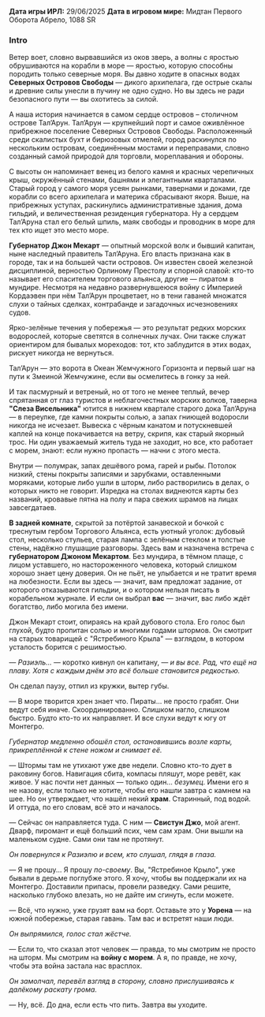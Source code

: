 **Дата игры ИРЛ:** 29/06/2025
**Дата в игровом мире:** Мидтан Первого Оборота Абрело, 1088 SR
### Intro
Ветер воет, словно вырвавшийся из оков зверь, а волны с яростью обрушиваются на корабли в море — яростью, которую способны породить только северные моря. Вы давно ходите в опасных водах **Северных Островов Свободы** — дикого архипелага, где острые скалы и древние силы унесли в пучину не одно судно. Но вы здесь не ради безопасного пути — вы охотитесь за силой.  
  

А наша история начинается в самом сердце островов – столичном острове Тал’Арун. Тал’Арун — крупнейший порт и самое оживлённое прибрежное поселение Северных Островов Свободы. Расположенный среди скалистых бухт и бирюзовых отмелей, город раскинулся по нескольким островам, соединённым мостами и переправами, словно созданный самой природой для торговли, мореплавания и обороны.

С высоты он напоминает венец из белого камня и красных черепичных крыш, окружённый стенами, башнями и элегантными кварталами. Старый город у самого моря усеян рынками, тавернами и доками, где корабли со всего архипелага и материка сбрасывают якоря. Выше, на прибрежных уступах, раскинулись административные здания, дома гильдий, и величественная резиденция губернатора. Ну а сердцем Тал’Аруна стал его белый шпиль, маяк свободы и проводник в море для тех кто ищет это место море.

**Губернатор Джон Мекарт** — опытный морской волк и бывший капитан, ныне наследный правитель Тал’Аруна. Его власть признана как в городе, так и на большей части островов. Он известен своей железной дисциплиной, верностью Орлиному Престолу и спорной славой: кто-то называет его спасителем торгового альянса, другие — пиратом в мундире. Несмотря на недавно развернувшеюся войну с Империей Кордаэвен при нём Тал’Арун процветает, но в тени гаваней множатся слухи о тайных сделках, контрабанде и загадочных исчезновениях судов.

Ярко-зелёные течения у побережья — это результат редких морских водорослей, которые светятся в солнечных лучах. Они также служат ориентиром для бывалых мореходов: тот, кто заблудится в этих водах, рискует никогда не вернуться.

Тал’Арун — это ворота в Океан Жемчужного Горизонта и первый шаг на пути к Змеиной Жемчужине, если вы осмелитесь в гонку за ней.

И так пасмурный и ветреный, но от того не менее теплый, вечер спрятанная от глаз туристов и неблагочестных морских волков, таверна **"Слеза Висельника"** ютится в нижнем квартале старого дока Тал’Аруна — в переулке, где камни покрыты солью, а запах гниющей водоросли никогда не исчезает. Вывеска с чёрным канатом и потускневшей каплей на конце покачивается на ветру, скрипя, как старый якорный трос. Ни один уважаемый житель туда не заходит, но все, кто работает с морем, знают: если нужно пропасть — начни с этого места.

Внутри — полумрак, запах дешёвого рома, гарей и рыбы. Потолок низкий, стены покрыты записями и зарубками, оставленными моряками, которые либо ушли в шторм, либо растворились в делах, о которых никто не говорит. Изредка на столах виднеются карты без названий, кровавые пятна на полу и пара свежих шрамов на лицах завсегдатаев.

**В задней комнате**, скрытой за потёртой занавеской и бочкой с треснутым гербом Торгового Альянса, есть уютный уголок: дубовый стол, несколько стульев, старая лампа с зелёным стеклом и толстые стены, надёжно глушащие разговоры. Здесь вам и назначена встреча с **губернатором Джоном Мекартом**. Без мундира, в тёмном плаще, с лицом уставшего, но настороженного человека, который слишком хорошо знает цену доверия. Он не пьёт, не улыбается и не тратит время на любезности. Если вы здесь — значит, вам предложат задание, от которого отказываются гильдии, и о котором нельзя писать в корабельном журнале. И если он выбрал **вас** — значит, вас либо ждёт богатство, либо могила без имени.

Джон Мекарт стоит, опираясь на край дубового стола. Его голос был глухой, будто пропитан солью и многими годами штормов. Он смотрит на старых товарищей с "Ястребиного Крыла" — взглядом, в котором усталость борится с решимостью.

— _Разиэль…_ — коротко кивнул он капитану, — _и вы все. Рад, что ещё на плаву. Хотя с каждым днём это всё больше становится редкостью._

Он сделал паузу, отпил из кружки, вытер губы.

— В море творится хрен знает что. Пираты... не просто грабят. Они ведут себя иначе. Скоординированно. Слишком нагло, слишком быстро. Будто кто-то их направляет. И все слухи ведут к югу от Монтегро.

_Губернатор медленно обошёл стол, остановившись возле карты, прикреплённой к стене ножом и снимает её._

— Штормы там не утихают уже две недели. Словно кто-то дует в раковину богов. Навигация сбита, компасы пляшут, море ревёт, как живое. У нас почти нет данных — только один… _безумец_. Имени его я не назову, если только не хотите, чтобы его нашли завтра с камнем на шее. Но он утверждает, что нашёл некий **храм**. Старинный, под водой. И оттуда, по его словам, всё это и началось.

— Сейчас он направляется туда. С ним — **Свистун Джо**, мой агент. Дварф, пиромант и ещё больший псих, чем сам храм. Они вышли на маленьком судне. Сами они там не протянут.

_Он повернулся к Разиэлю и всем, кто слушал, глядя в глаза._

— Я не прошу... Я прошу _по-своему_. Вы, "Ястребиное Крыло", уже бывали в дерьме поглубже этого. Я хочу, чтобы вы поддержали их на Монтегро. Доставили припасы, провели разведку. Сами решите, насколько глубоко влезать, но не дайте им сгинуть, если можете.

— Всё, что нужно, уже грузят вам на борт. Оставьте это у **Уорена** — на южной побережье, старая гавань. Там вас и встретят наши люди.

_Он выпрямился, голос стал жёстче._

— Если то, что сказал этот человек — правда, то мы смотрим не просто на шторм. Мы смотрим на **войну с морем**. А я, по правде, не хочу, чтобы эта война застала нас врасплох.

_Он замолчал, перевёл взгляд в сторону, словно прислушиваясь к далёкому раскату грома._

— Ну, всё. До дна, если есть что пить. Завтра вы уходите.